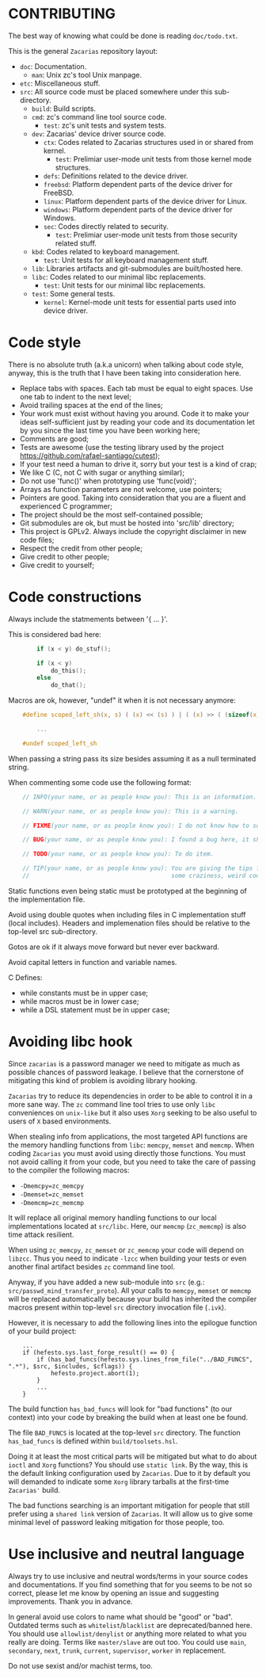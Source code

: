 # CONTRIBUTING

The best way of knowing what could be done is reading ``doc/todo.txt``.

This is the general ``Zacarias`` repository layout:

- ``doc``: Documentation.
    - ``man``: Unix zc's tool Unix manpage.
- ``etc``: Miscellaneous stuff.
- ``src``: All source code must be placed somewhere under this sub-directory.
    - ``build``: Build scripts.
    - ``cmd``: zc's command line tool source code.
        - ``test``: zc's unit tests and system tests.
    - ``dev``: Zacarias' device driver source code.
        - ``ctx``: Codes related to Zacarias structures used in or shared from kernel.
            - ``test``: Prelimiar user-mode unit tests from those kernel mode structures.
        - ``defs``: Definitions related to the device driver.
        - ``freebsd``: Platform dependent parts of the device driver for FreeBSD.
        - ``linux``: Platform dependent parts of the device driver for Linux.
        - ``windows``: Platform dependent parts of the device driver for Windows.
        - ``sec``: Codes directly related to security.
            - ``test``: Prelimiar user-mode unit tests from those security related stuff.
    - ``kbd``: Codes related to keyboard management.
        - ``test``: Unit tests for all keyboard management stuff.
    - ``lib``: Libraries artifacts and git-submodules are built/hosted here.
    - ``libc``: Codes related to our minimal libc replacements.
        - ``test``: Unit tests for our minimal libc replacements.
    - ``test``: Some general tests.
        - ``kernel``: Kernel-mode unit tests for essential parts used into device driver.

# Code style

There is no absolute truth (a.k.a unicorn) when talking about code style, anyway, this is the truth that I have
been taking into consideration here.

- Replace tabs with spaces. Each tab must be equal to eight spaces. Use one tab to indent to the next level;
- Avoid trailing spaces at the end of the lines;
- Your work must exist without having you around. Code it to make your ideas self-sufficient just by reading
  your code and its documentation let by you since the last time you have been working here;
- Comments are good;
- Tests are awesome (use the testing library used by the project <https://github.com/rafael-santiago/cutest>);
- If your test need a human to drive it, sorry but your test is a kind of crap;
- We like C (C, not C with sugar or anything similar);
- Do not use 'func()' when prototyping use 'func(void)';
- Arrays as function parameters are not welcome, use pointers;
- Pointers are good. Taking into consideration that you are a fluent and experienced C programmer;
- The project should be the most self-contained possible;
- Git submodules are ok, but must be hosted into 'src/lib' directory;
- This project is GPLv2. Always include the copyright disclaimer in new code files;
- Respect the credit from other people;
- Give credit to other people;
- Give credit to yourself;

# Code constructions

Always include the statmements between '{ ... }'.

This is considered bad here:

```c
        if (x < y) do_stuf();

        if (x < y)
            do_this();
        else
            do_that();
```

Macros are ok, however, "undef" it when it is not necessary anymore:

```c
    #define scoped_left_sh(x, s) ( (x) << (s) ) | ( (x) >> ( (sizeof(x) << 3) - (s) ) )

        ...

    #undef scoped_left_sh
```

When passing a string pass its size besides assuming it as a null terminated string.

When commenting some code use the following format:

```c
    // INFO(your name, or as people know you): This is an information.

    // WARN(your name, or as people know you): This is a warning.

    // FIXME(your name, or as people know you): I do not know how to solve it.

    // BUG(your name, or as people know you): I found a bug here, it should be fixed.

    // TODO(your name, or as people know you): To do item.

    // TIP(your name, or as people know you): You are giving the tips for people understand
    //                                        some craziness, weird code chunk.
```

Static functions even being static must be prototyped at the beginning of the implementation file.

Avoid using double quotes when including files in C implementation stuff (local includes). Headers
and implemenation files should be relative to the top-level src sub-directory.

Gotos are ok if it always move forward but never ever backward.

Avoid capital letters in function and variable names.

C Defines:

- while constants must be in upper case;
- while macros must be in lower case;
- while a DSL statement must be in upper case;

# Avoiding libc hook

Since ``zacarias`` is a password manager we need to mitigate as much as possible chances of password leakage.
I believe that the cornerstone of mitigating this kind of problem is avoiding library hooking.

``Zacarias`` try to reduce its dependencies in order to be able to control it in a more sane way. The ``zc``
command line tool tries to use only ``libc`` conveniences on ``unix-like`` but it also uses ``Xorg`` seeking
to be also useful to users of ``X`` based environments.

When stealing info from applications, the most targeted API functions are the memory handling functions from
``libc``: ``memcpy``, ``memset`` and ``memcmp``. When coding ``Zacarias`` you must avoid using directly
those functions. You must not avoid calling it from your code, but you need to take the care of passing
to the compiler the following macros:

- ``-Dmemcpy=zc_memcpy``
- ``-Dmemset=zc_memset``
- ``-Dmemcmp=zc_memcmp``

It will replace all original memory handling functions to our local implementations located at ``src/libc``.
Here, our ``memcmp`` (``zc_memcmp``) is also time attack resilient.

When using ``zc_memcpy``, ``zc_memset`` or ``zc_memcmp`` your code will depend on ``libzcc``. Thus you
need to indicate ``-lzcc`` when building your tests or even another final artifact besides ``zc``
command line tool.

Anyway, if you have added a new sub-module into ``src`` (e.g.: ``src/passwd_mind_transfer_proto``). All
your calls to ``memcpy``, ``memset`` or ``memcmp`` will be replaced automatically because your build has
inherited the compiler macros present within top-level ``src`` directory invocation file (``.ivk``).

However, it is necessary to add the following lines into the epilogue function of your build project:

```
    ...
    if (hefesto.sys.last_forge_result() == 0) {
        if (has_bad_funcs(hefesto.sys.lines_from_file("../BAD_FUNCS", ".*"), $src, $includes, $cflags)) {
            hefesto.project.abort(1);
        }
        ...
    }
```

The build function ``has_bad_funcs`` will look for "bad functions" (to our context) into your code by
breaking the build when at least one be found.

The file ``BAD_FUNCS`` is located at the top-level ``src`` directory. The function ``has_bad_funcs`` is
defined within ``build/toolsets.hsl``.

Doing it at least the most critical parts will be mitigated but what to do about ``ioctl`` and ``Xorg``
functions? You should use ``static link``. By the way, this is the default linking configuration used
by ``Zacarias``. Due to it by default you will demanded to indicate some ``Xorg`` library tarballs at the
first-time ``Zacarias'`` build.

The bad functions searching is an important mitigation for people that still prefer using a ``shared link``
version of ``Zacarias``. It will allow us to give some minimal level of password leaking mitigation for those
people, too.

# Use inclusive and neutral language

Always try to use inclusive and neutral words/terms in your source codes and documentations. If you find something that
for you seems to be not so correct, please let me know by opening an issue and suggesting improvements. Thank you in
advance.

In general avoid use colors to name what should be "good" or "bad". Outdated terms such as ``whitelist``/``blacklist``
are deprecated/banned here. You should use ``allowlist/denylist`` or anything more related to what you really are doing. Terms
like ``master/slave`` are out too. You could use ``main``, ``secondary``, ``next``, ``trunk``, ``current``, ``supervisor``,
``worker`` in replacement.

Do not use sexist and/or machist terms, too.
